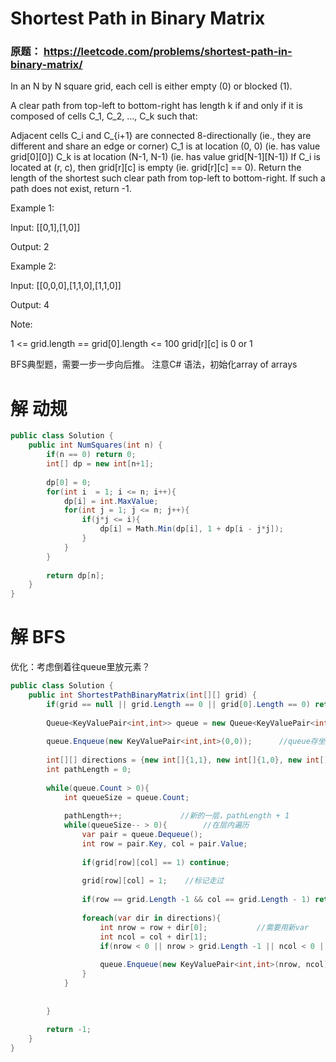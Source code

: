 # Shortest Path in Binary Matrix


### 原题： https://leetcode.com/problems/shortest-path-in-binary-matrix/

In an N by N square grid, each cell is either empty (0) or blocked (1).

A clear path from top-left to bottom-right has length k if and only if it is composed of cells C_1, C_2, ..., C_k such that:

Adjacent cells C_i and C_{i+1} are connected 8-directionally (ie., they are different and share an edge or corner)
C_1 is at location (0, 0) (ie. has value grid[0][0])
C_k is at location (N-1, N-1) (ie. has value grid[N-1][N-1])
If C_i is located at (r, c), then grid[r][c] is empty (ie. grid[r][c] == 0).
Return the length of the shortest such clear path from top-left to bottom-right.  If such a path does not exist, return -1.

 

Example 1:

Input: [[0,1],[1,0]]


Output: 2

Example 2:

Input: [[0,0,0],[1,1,0],[1,1,0]]


Output: 4

 

Note:

1 <= grid.length == grid[0].length <= 100
grid[r][c] is 0 or 1



BFS典型题，需要一步一步向后推。
注意C# 语法，初始化array of arrays


# 解 动规

```c#
public class Solution {
    public int NumSquares(int n) {
        if(n == 0) return 0;
        int[] dp = new int[n+1];
        
        dp[0] = 0;
        for(int i  = 1; i <= n; i++){
            dp[i] = int.MaxValue;
            for(int j = 1; j <= n; j++){
                if(j*j <= i){
                    dp[i] = Math.Min(dp[i], 1 + dp[i - j*j]);
                }
            }
        }
        
        return dp[n];
    }
}

```



# 解 BFS
优化：考虑倒着往queue里放元素？

```c#
public class Solution {
    public int ShortestPathBinaryMatrix(int[][] grid) {
        if(grid == null || grid.Length == 0 || grid[0].Length == 0) return -1;
        
        Queue<KeyValuePair<int,int>> queue = new Queue<KeyValuePair<int,int>>();
        
        queue.Enqueue(new KeyValuePair<int,int>(0,0));      //queue存坐标
        
        int[][] directions = {new int[]{1,1}, new int[]{1,0}, new int[]{-1,-1}, new int[]{-1,0}, new int[]{0,1}, new int[]{0,-1}, new int[]{1,-1}, new int[]{-1,1}};
        int pathLength = 0;
        
        while(queue.Count > 0){
            int queueSize = queue.Count;
            
            pathLength++;             //新的一层，pathLength + 1
            while(queueSize-- > 0){        //在层内遍历
                var pair = queue.Dequeue();
                int row = pair.Key, col = pair.Value;
                
                if(grid[row][col] == 1) continue;
                
                grid[row][col] = 1;    //标记走过
              
                if(row == grid.Length -1 && col == grid.Length - 1) return pathLength;      //终止条件
            
                foreach(var dir in directions){
                    int nrow = row + dir[0];           //需要用新var
                    int ncol = col + dir[1];
                    if(nrow < 0 || nrow > grid.Length -1 || ncol < 0 || ncol > grid.Length - 1) continue;
                
                    queue.Enqueue(new KeyValuePair<int,int>(nrow, ncol));
                }
            }
            
            
        }
        
        return -1;
    }
}

```


